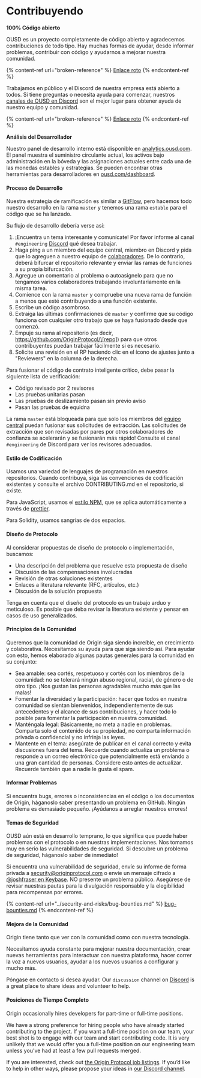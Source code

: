 # Contribuyendo

**100% Código abierto**

OUSD es un proyecto completamente de código abierto y agradecemos contribuciones de todo tipo. Hay muchas formas de ayudar, desde informar problemas, contribuir con código y ayudarnos a mejorar nuestra comunidad.

{% content-ref url="broken-reference" %}
[Enlace roto](broken-reference)
{% endcontent-ref %}

Trabajamos en público y el Discord de nuestra empresa está abierto a todos. Si tiene preguntas o necesita ayuda para comenzar, nuestros [canales de OUSD en Discord](https://discord.gg/jyxpUSe) son el mejor lugar para obtener ayuda de nuestro equipo y comunidad.

{% content-ref url="broken-reference" %}
[Enlace roto](broken-reference)
{% endcontent-ref %}

**Análisis del Desarrollador**

Nuestro panel de desarrollo interno está disponible en [analytics.ousd.com](https://analytics.ousd.com). El panel muestra el suministro circulante actual, los activos bajo administración en la bóveda y las asignaciones actuales entre cada una de las monedas estables y estrategias. Se pueden encontrar otras herramientas para desarrolladores en [ousd.com/dashboard](https://ousd.com/dashboard).

#### Proceso de Desarrollo

Nuestra estrategia de ramificación es similar a [GitFlow](http://nvie.com/posts/a-successful-git-branching-model/), pero hacemos todo nuestro desarrollo en la rama `master` y tenemos una rama `estable` para el código que se ha lanzado.

Su flujo de desarrollo debería verse así:

1. ¡Encuentra un tema interesante y comunícate! Por favor informe al canal `#engineering` [Discord](https://discord.gg/jyxpUSe) qué desea trabajar.
2. Haga ping a un miembro del equipo central, [](https://github.com/orgs/OriginProtocol/teams/core/members) miembro en Discord y pida que lo agreguen a nuestro equipo de [colaboradores](https://github.com/orgs/OriginProtocol/teams/contributors). De lo contrario, deberá bifurcar el repositorio relevante y enviar las ramas de funciones a su propia bifurcación.
3. Agregue un comentario al problema o autoasignelo para que no tengamos varios colaboradores trabajando involuntariamente en la misma tarea.
4. Comience con la rama `master` y compruebe una nueva rama de función a menos que esté contribuyendo a una función existente.
5. Escribe un código asombroso.
6. Extraiga las últimas confirmaciones de `master` y confirme que su código funciona con cualquier otro trabajo que se haya fusionado desde que comenzó.
7. Empuje su rama al repositorio (es decir, https://github.com/OriginProtocol/\[repo]) para que otros contribuyentes puedan trabajar fácilmente si es necesario.
8. Solicite una revisión en el RP haciendo clic en el ícono de ajustes junto a "Reviewers" en la columna de la derecha.

Para fusionar el código de contrato inteligente crítico, debe pasar la siguiente lista de verificación:

*  Código revisado por 2 revisores
*  Las pruebas unitarias pasan
*  Las pruebas de deslizamiento pasan sin previo aviso
*  Pasan las pruebas de equidna

La rama `master` está bloqueada para que solo los miembros del [equipo central](https://github.com/orgs/OriginProtocol/teams/core) puedan fusionar sus solicitudes de extracción. Las solicitudes de extracción que son revisadas por pares por otros colaboradores de confianza se acelerarán y se fusionarán más rápido! Consulte el canal `#engineering` de Discord para ver los revisores adecuados.

#### Estilo de Codificación

Usamos una variedad de lenguajes de programación en nuestros repositorios. Cuando contribuya, siga las convenciones de codificación existentes y consulte el archivo CONTRIBUTING.md en el repositorio, si existe.

Para JavaScript, usamos el [estilo NPM](https://docs.npmjs.com/misc/coding-style), que se aplica automáticamente a través de [prettier](https://prettier.io).

Para Solidity, usamos sangrías de dos espacios.

#### Diseño de Protocolo

Al considerar propuestas de diseño de protocolo o implementación, buscamos:

* Una descripción del problema que resuelve esta propuesta de diseño
* Discusión de las compensaciones involucradas
* Revisión de otras soluciones existentes
* Enlaces a literatura relevante (RFC, artículos, etc.)
* Discusión de la solución propuesta

Tenga en cuenta que el diseño del protocolo es un trabajo arduo y meticuloso. Es posible que deba revisar la literatura existente y pensar en casos de uso generalizados.

#### Principios de la Comunidad

Queremos que la comunidad de Origin siga siendo increíble, en crecimiento y colaborativa. Necesitamos su ayuda para que siga siendo así. Para ayudar con esto, hemos elaborado algunas pautas generales para la comunidad en su conjunto:

* Sea amable: sea cortés, respetuoso y cortés con los miembros de la comunidad: no se tolerará ningún abuso regional, racial, de género o de otro tipo. ¡Nos gustan las personas agradables mucho más que las malas!
* Fomentar la diversidad y la participación: hacer que todos en nuestra comunidad se sientan bienvenidos, independientemente de sus antecedentes y el alcance de sus contribuciones, y hacer todo lo posible para fomentar la participación en nuestra comunidad.
* Manténgala legal: Básicamente, no meta a nadie en problemas. Comparta solo el contenido de su propiedad, no comparta información privada o confidencial y no infrinja las leyes.
* Mantente en el tema: asegúrate de publicar en el canal correcto y evita discusiones fuera del tema. Recuerde cuando actualiza un problema o responde a un correo electrónico que potencialmente está enviando a una gran cantidad de personas. Considere esto antes de actualizar. Recuerde también que a nadie le gusta el spam.

#### Informar Problemas

Si encuentra bugs, errores o inconsistencias en el código o los documentos de Origin, háganoslo saber presentando un problema en GitHub. Ningún problema es demasiado pequeño. ¡Ayúdanos a arreglar nuestros errores!

#### Temas de Seguridad

OUSD aún está en desarrollo temprano, lo que significa que puede haber problemas con el protocolo o en nuestras implementaciones. Nos tomamos muy en serio las vulnerabilidades de seguridad. Si descubre un problema de seguridad, háganoslo saber de inmediato!

Si encuentra una vulnerabilidad de seguridad, envíe su informe de forma privada a [security@originprotocol.com](mailto:security@originprotocol.com) o envíe un mensaje cifrado a [@joshfraser en Keybase](https://keybase.io/joshfraser). NO presente un problema público. Asegúrese de revisar nuestras pautas para la divulgación responsable y la elegibilidad para recompensas por errores.

{% content-ref url="../security-and-risks/bug-bounties.md" %}
[bug-bounties.md](../security-and-risks/bug-bounties.md)
{% endcontent-ref %}

#### **Mejora de la Comunidad**

Origin tiene tanto que ver con la comunidad como con nuestra tecnología.

Necesitamos ayuda constante para mejorar nuestra documentación, crear nuevas herramientas para interactuar con nuestra plataforma, hacer correr la voz a nuevos usuarios, ayudar a los nuevos usuarios a configurar y mucho más.

Póngase en contacto si desea ayudar. Our `discussion` channel on [Discord](https://www.originprotocol.com/discord) is a great place to share ideas and volunteer to help.

#### Posiciones de Tiempo Completo

Origin occasionally hires developers for part-time or full-time positions.

We have a strong preference for hiring people who have already started contributing to the project. If you want a full-time position on our team, your best shot is to engage with our team and start contributing code. It is very unlikely that we would offer you a full-time position on our engineering team unless you’ve had at least a few pull requests merged.

If you are interested, check out [the Origin Protocol job listings](https://angel.co/originprotocol/jobs). If you’d like to help in other ways, please propose your ideas in [our Discord channel](https://www.originprotocol.com/discord).

